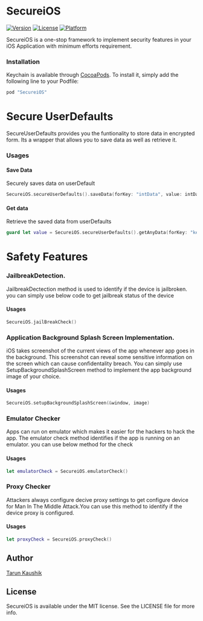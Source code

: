 # SecureiOS

[![Version](https://img.shields.io/cocoapods/v/SecureiOS.svg?style=flat)](http://cocoadocs.org/docsets/SecureiOS)
[![License](https://img.shields.io/cocoapods/l/SecureiOS.svg?style=flat)](http://cocoadocs.org/docsets/SecureiOS)
[![Platform](https://img.shields.io/cocoapods/p/SecureiOS.svg?style=flat)](http://cocoadocs.org/docsets/SecureiOS)

SecureiOS is a one-stop framework to implement security features in your iOS Application with minimum efforts requirement.


### Installation
Keychain is available through [CocoaPods](https://cocoapods.org/pods/SecureiOS). To install it, simply add the following line to your Podfile:

```ruby
pod "SecureiOS"
```

# Secure UserDefaults
SecureUserDefaults provides you the funtionality to store data in encrypted form. Its a wrapper that allows you to save data as well as retrieve it.

### Usages
#### Save Data
Securely saves data on userDefault
```Swift
SecureiOS.secureUserDefaults().saveData(forKey: "intData", value: intData)
```

#### Get data
Retrieve the saved data from userDefaults
```Swift
guard let value = SecureiOS.secureUserDefaults().getAnyData(forKey: "key") as? String else {return}
```

# Safety Features

### JailbreakDetection.
JailbreakDectection method is used to identify if the device is jailbroken. you can simply use below code to get jailbreak status of the device
#### Usages
```Swift
SecureiOS.jailBreakCheck()
```
### Application Background Splash Screen Implementation.
iOS takes screenshot of the current views of the app whenever app goes in the background. This screenshot can reveal some sensitive information on the screen which can cause confidentality breach.
You can simply use SetupBackgroundSplashScreen method to implement the app background image of your choice.
#### Usages
```Swift
SecureiOS.setupBackgroundSplashScreen(&window, image)
```
### Emulator Checker
Apps can run on emulator which makes it easier for the hackers to hack the app. The emulator check method identifies if the app is running on an emulator.
you can use below method for the check
#### Usages
```Swift
let emulatorCheck = SecureiOS.emulatorCheck()
```
### Proxy Checker
Attackers always configure decive proxy settings to get configure device for Man In The Middle Attack.You can use this method to identify if the device proxy is configured.
#### Usages
```Swift
let proxyCheck = SecureiOS.proxyCheck()
```

## Author

[Tarun Kaushik](https://www.linkedin.com/in/tarun-kaushik/)

## License

SecureiOS is available under the MIT license. See the LICENSE file for more info.
